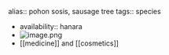 alias:: pohon sosis, sausage tree
tags:: species

- availability:: hanara
- ![image.png](https://peach-geographical-bat-397.mypinata.cloud/ipfs/QmYiYryL5wQzxnuXXj8m1sjjk9ysinYpuVjMKAkGCpWBXU)
- [[medicine]] and [[cosmetics]]